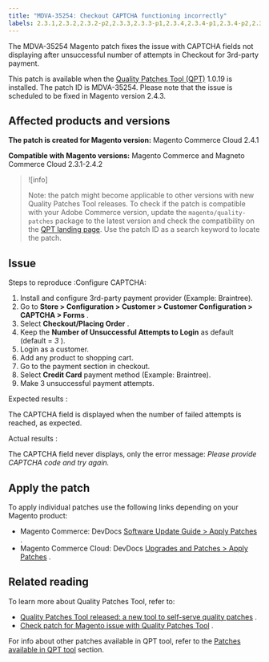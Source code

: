 ```yaml
---
title: "MDVA-35254: Checkout CAPTCHA functioning incorrectly"
labels: 2.3.1,2.3.2,2.3.2-p2,2.3.3,2.3.3-p1,2.3.4,2.3.4-p1,2.3.4-p2,2.3.5,2.3.5-p1,2.3.5-p2,2.3.6,2.3.6-p1,2.4.0,2.4.0-p1,2.4.1,2.4.1-p1,2.4.1-p2,2.4.2,3rd-party payment,CAPTCHA,QPT 1.0.19,QPT patches,Magento Commerce,Magento Commerce Cloud,Quality Patches Tool,cart,checkout,unsuccessful payment attempts
---
```


The MDVA-35254 Magento patch fixes the issue with CAPTCHA fields not displaying after unsuccessful number of attempts in Checkout for 3rd-party payment.

This patch is available when the [Quality Patches Tool (QPT)](https://support.magento.com/hc/en-us/articles/360047139492) 1.0.19 is installed. The patch ID is MDVA-35254. Please note that the issue is scheduled to be fixed in Magento version 2.4.3.

## Affected products and versions

 **The patch is created for Magento version:** Magento Commerce Cloud 2.4.1

 **Compatible with Magento versions:** Magento Commerce and Magneto Commerce Cloud 2.3.1-2.4.2

>![info]
>
 >Note: the patch might become applicable to other versions with new Quality Patches Tool releases. To check if the patch is compatible with your Adobe Commerce version, update the `magento/quality-patches` package to the latest version and check the compatibility on the [QPT landing page](https://devdocs.magento.com/quality-patches/tool.html#patch-grid). Use the patch ID as a search keyword to locate the patch.

## Issue

 <span class="wysiwyg-underline">Steps to reproduce</span> :Configure CAPTCHA:

1. Install and configure 3rd-party payment provider (Example: Braintree).
1. Go to **Store > Configuration > Customer > Customer Configuration > CAPTCHA > Forms** .
1. Select **Checkout/Placing Order** .
1. Keep the **Number of Unsuccessful Attempts to Login** as default (default = *3* ).
1. Login as a customer.
1. Add any product to shopping cart.
1. Go to the payment section in checkout.
1. Select **Credit Card** payment method (Example: Braintree).
1. Make 3 unsuccessful payment attempts.

 <span class="wysiwyg-underline">Expected results</span> :

The CAPTCHA field is displayed when the number of failed attempts is reached, as expected.

 <span class="wysiwyg-underline">Actual results</span> :

The CAPTCHA field never displays, only the error message: *Please provide CAPTCHA code and try again.* 

## Apply the patch

To apply individual patches use the following links depending on your Magento product:

* Magento Commerce: DevDocs [Software Update Guide > Apply Patches](https://devdocs.magento.com/guides/v2.4/comp-mgr/patching.html) .
* Magento Commerce Cloud: DevDocs [Upgrades and Patches > Apply Patches](https://devdocs.magento.com/cloud/project/project-patch.html) .

## Related reading

To learn more about Quality Patches Tool, refer to:

* [Quality Patches Tool released: a new tool to self-serve quality patches](https://support.magento.com/hc/en-us/articles/360047139492) .
* [Check patch for Magento issue with Quality Patches Tool](https://support.magento.com/hc/en-us/articles/360047125252) .

For info about other patches available in QPT tool, refer to the [Patches available in QPT tool](https://support.magento.com/hc/en-us/sections/360010506631-Patches-available-in-QPT-tool-) section.